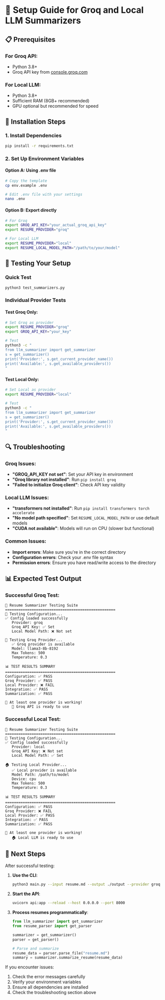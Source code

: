 # 🚀 Setup Guide for Groq and Local LLM Summarizers

## 📋 Prerequisites

### For Groq API:
- Python 3.8+
- Groq API key from [console.groq.com](https://console.groq.com/)

### For Local LLM:
- Python 3.8+
- Sufficient RAM (8GB+ recommended)
- GPU optional but recommended for speed

## 🔧 Installation Steps

### 1. Install Dependencies
```bash
pip install -r requirements.txt
```

### 2. Set Up Environment Variables

#### Option A: Using .env file
```bash
# Copy the template
cp env.example .env

# Edit .env file with your settings
nano .env
```

#### Option B: Export directly
```bash
# For Groq
export GROQ_API_KEY="your_actual_groq_api_key"
export RESUME_PROVIDER="groq"

# For Local LLM
export RESUME_PROVIDER="local"
export RESUME_LOCAL_MODEL_PATH="/path/to/your/model"
```

## 🧪 Testing Your Setup

### Quick Test
```bash
python3 test_summarizers.py
```

### Individual Provider Tests

#### Test Groq Only:
```bash
# Set Groq as provider
export RESUME_PROVIDER="groq"
export GROQ_API_KEY="your_key"

# Test
python3 -c "
from llm_summarizer import get_summarizer
s = get_summarizer()
print('Provider:', s.get_current_provider_name())
print('Available:', s.get_available_providers())
"
```

#### Test Local Only:
```bash
# Set Local as provider
export RESUME_PROVIDER="local"

# Test
python3 -c "
from llm_summarizer import get_summarizer
s = get_summarizer()
print('Provider:', s.get_current_provider_name())
print('Available:', s.get_available_providers())
"
```

## 🔍 Troubleshooting

### Groq Issues:
- **"GROQ_API_KEY not set"**: Set your API key in environment
- **"Groq library not installed"**: Run `pip install groq`
- **"Failed to initialize Groq client"**: Check API key validity

### Local LLM Issues:
- **"transformers not installed"**: Run `pip install transformers torch accelerate`
- **"No model path specified"**: Set `RESUME_LOCAL_MODEL_PATH` or use default models
- **"CUDA not available"**: Models will run on CPU (slower but functional)

### Common Issues:
- **Import errors**: Make sure you're in the correct directory
- **Configuration errors**: Check your .env file syntax
- **Permission errors**: Ensure you have read/write access to the directory

## 📊 Expected Test Output

### Successful Groq Test:
```
🧪 Resume Summarizer Testing Suite
==================================================
🔧 Testing Configuration...
✅ Config loaded successfully
   Provider: groq
   Groq API Key: ✅ Set
   Local Model Path: ❌ Not set

🚀 Testing Groq Provider...
   ✅ Groq provider is available
   Model: llama3-8b-8192
   Max Tokens: 500
   Temperature: 0.3

📊 TEST RESULTS SUMMARY
==================================================
Configuration: ✅ PASS
Groq Provider: ✅ PASS
Local Provider: ❌ FAIL
Integration: ✅ PASS
Summarization: ✅ PASS

🎉 At least one provider is working!
   🚀 Groq API is ready to use
```

### Successful Local Test:
```
🧪 Resume Summarizer Testing Suite
==================================================
🔧 Testing Configuration...
✅ Config loaded successfully
   Provider: local
   Groq API Key: ❌ Not set
   Local Model Path: ✅ Set

🏠 Testing Local Provider...
   ✅ Local provider is available
   Model Path: /path/to/model
   Device: cpu
   Max Tokens: 500
   Temperature: 0.3

📊 TEST RESULTS SUMMARY
==================================================
Configuration: ✅ PASS
Groq Provider: ❌ FAIL
Local Provider: ✅ PASS
Integration: ✅ PASS
Summarization: ✅ PASS

🎉 At least one provider is working!
   🏠 Local LLM is ready to use
```

## 🎯 Next Steps

After successful testing:

1. **Use the CLI**:
   ```bash
   python3 main.py --input resume.md --output ./output --provider groq
   ```

2. **Start the API**:
   ```bash
   uvicorn api:app --reload --host 0.0.0.0 --port 8000
   ```

3. **Process resumes programmatically**:
   ```python
   from llm_summarizer import get_summarizer
   from resume_parser import get_parser
   
   summarizer = get_summarizer()
   parser = get_parser()
   
   # Parse and summarize
   resume_data = parser.parse_file("resume.md")
   summary = summarizer.summarize_resume(resume_data)
   ```

If you encounter issues:
1. Check the error messages carefully
2. Verify your environment variables
3. Ensure all dependencies are installed
4. Check the troubleshooting section above
